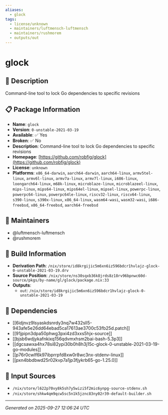 ```yaml
---
aliases:
  - glock
tags:
  - license/unknown
  - maintainers/luftmensch-luftmensch
  - maintainers/rushmorem
  - outputs/out
---
```


# glock

## 📝 Description

Command-line tool to lock Go dependencies to specific revisions

## 📋 Package Information

- **Name**: `glock`
- **Version**: `0-unstable-2021-03-19`
- **Available**: ✅ Yes
- **Broken**: ✅ No
- **Description**: Command-line tool to lock Go dependencies to specific revisions
- **Homepage**: [https://github.com/robfig/glock](https://github.com/robfig/glock)
- **License**: `unknown`
- **Platforms**: `x86_64-darwin`, `aarch64-darwin`, `aarch64-linux`, `armv5tel-linux`, `armv6l-linux`, `armv7a-linux`, `armv7l-linux`, `i686-linux`, `loongarch64-linux`, `m68k-linux`, `microblaze-linux`, `microblazeel-linux`, `mips-linux`, `mips64-linux`, `mips64el-linux`, `mipsel-linux`, `powerpc-linux`, `powerpc64-linux`, `powerpc64le-linux`, `riscv32-linux`, `riscv64-linux`, `s390-linux`, `s390x-linux`, `x86_64-linux`, `wasm64-wasi`, `wasm32-wasi`, `i686-freebsd`, `x86_64-freebsd`, `aarch64-freebsd`
## 👥 Maintainers

- @luftmensch-luftmensch
- @rushmorem


## 🔧 Build Information

- **Derivation Path**: `/nix/store/id8krgijic5m6xn6iz596bdcr1hvlajz-glock-0-unstable-2021-03-19.drv`
- **Source Position**: `/nix/store/ns30sqxb36k8jrds8z18rv96bpnwc60d-source/pkgs/by-name/gl/glock/package.nix:33`
- **Outputs**:
  - `out`:  `/nix/store/id8krgijic5m6xn6iz596bdcr1hvlajz-glock-0-unstable-2021-03-19`

## 🔗 Dependencies

- [[6idjnvz9lsyaskdsnrdy3nq7w432sll5-943afe5e26dd64ebad5ca17613ae3700c53fb25d.patch]]
- [[91jpipn3dpa50phwg3pxi4zd3xxs5hjx-source]]
- [[bjsb6wdjykafnkixq156qdvmxhsm2bai-bash-5.3p3]]
- [[dgcsawxa4hx78si82ypi30b0h8h3j15c-glock-0-unstable-2021-03-19-go-modules]]
- [[p76r0cwlf6k97ibprrpfd8xw0r8wc3nx-stdenv-linux]]
- [[pxn4bbdbwd25r02kvp7a1jp3fjykrb65-go-1.25.0]]

## 📁 Input Sources

- `/nix/store/l622p70vy8k5sh7y5wizi5f2mic6ynpg-source-stdenv.sh`
- `/nix/store/shkw4qm9qcw5sc5n1k5jznc83ny02r39-default-builder.sh`

---
*Generated on 2025-09-27 12:06:24 UTC*
